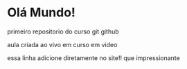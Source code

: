 # Olá Mundo!
 primeiro repositorio do curso git github

 aula criada ao vivo em curso em video
 
 essa linha adicione diretamente no site!! que impressionante
